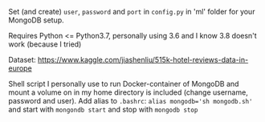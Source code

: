 Set (and create) `user`, `password` and `port` in `config.py` in 'ml' folder for your MongoDB setup.


Requires Python <= Python3.7, personally using 3.6 and I know 3.8 doesn't work (because I tried)

Dataset: https://www.kaggle.com/jiashenliu/515k-hotel-reviews-data-in-europe

Shell script I personally use to run Docker-container of MongoDB and mount a volume on in my home directory is included (change username, password and user).
Add alias to `.bashrc`: `alias mongodb='sh mongodb.sh'`
and start with `mongondb start` and stop with `mongodb stop`